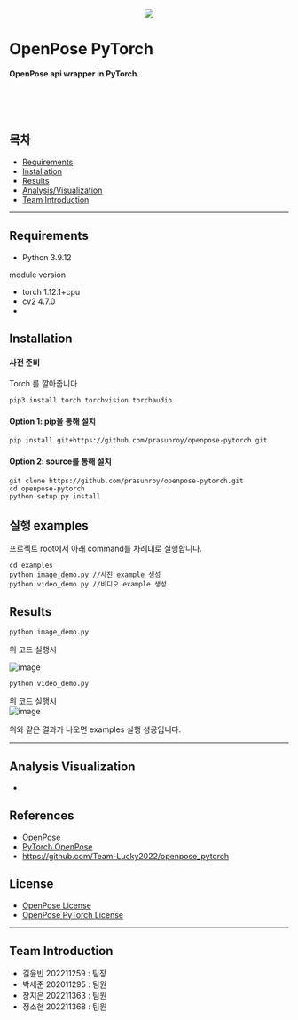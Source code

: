 <p align='center'>
  <img src='https://github.com/prasunroy/openpose-pytorch/raw/master/assets/image_1.jpg' />
</p>

# OpenPose PyTorch
**OpenPose api wrapper in PyTorch.**

<br/><br/><br/>

## 목차
* [Requirements](#requirements)
* [Installation](#installation)
* [Results](#results)
* [Analysis/Visualization](#analysis-visualization)
* [Team Introduction](#team-introduction)

---

## Requirements
* Python 3.9.12

module version
* torch 1.12.1+cpu
* cv2 4.7.0
* 


## Installation
#### 사전 준비
Torch 를 깔아줍니다
```
pip3 install torch torchvision torchaudio
```


#### Option 1: pip을 통해 설치
```
pip install git+https://github.com/prasunroy/openpose-pytorch.git
```
#### Option 2: source를 통해 설치
```
git clone https://github.com/prasunroy/openpose-pytorch.git
cd openpose-pytorch
python setup.py install
```

## 실행 examples
프로젝트 root에서 아래 command를 차례대로 실행합니다.
```
cd examples
python image_demo.py //사진 example 생성
python video_demo.py //비디오 example 생성
```

## Results
```
python image_demo.py
```
위 코드 실행시<br>

![image](https://github.com/Team-Lucky2022/openpose_pytorch/assets/74056843/9b2fe93d-de7c-44c1-bdaf-2bab69665a1d)

```
python video_demo.py
``` 
위 코드 실행시<br>
![image](https://github.com/Team-Lucky2022/openpose_pytorch/assets/74056843/698e3c58-b113-4760-9842-a3dd04850c63)

위와 같은 결과가 나오면 examples 실행 성공입니다.

---

## Analysis Visualization
* 

## References
* [OpenPose](https://github.com/CMU-Perceptual-Computing-Lab/openpose)
* [PyTorch OpenPose](https://github.com/Hzzone/pytorch-openpose)
* https://github.com/Team-Lucky2022/openpose_pytorch

## License
* [OpenPose License](https://github.com/CMU-Perceptual-Computing-Lab/openpose/blob/master/LICENSE)
* [OpenPose PyTorch License](https://github.com/prasunroy/openpose-pytorch/blob/master/LICENSE)

---

## Team Introduction
* 길윤빈 202211259 : 팀장
* 박세준 202011295 : 팀원
* 장지은 202211363 : 팀원
* 정소현 202211368 : 팀원


<br />
<br />

